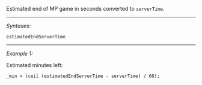 Estimated end of MP game in seconds converted to `serverTime`.


---
*Syntaxes:*

`estimatedEndServerTime`

---
*Example 1:*

Estimated minutes left: 

```sqf
_min = (ceil (estimatedEndServerTime - serverTime) / 60);
```